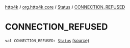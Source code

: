 [http4k](../../index.md) / [org.http4k.core](../index.md) / [Status](index.md) / [CONNECTION_REFUSED](./-c-o-n-n-e-c-t-i-o-n_-r-e-f-u-s-e-d.md)

# CONNECTION_REFUSED

`val CONNECTION_REFUSED: `[`Status`](index.md) [(source)](https://github.com/http4k/http4k/blob/master/http4k-core/src/main/kotlin/org/http4k/core/Status.kt#L60)